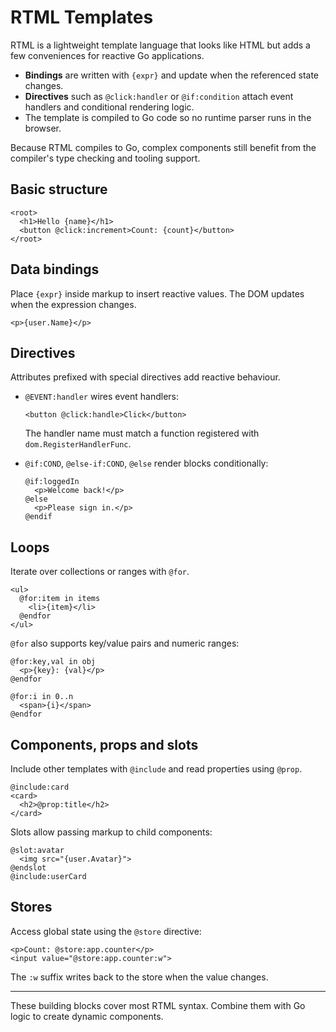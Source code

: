 # RTML Templates

RTML is a lightweight template language that looks like HTML but adds a
few conveniences for reactive Go applications.

- **Bindings** are written with `{expr}` and update when the referenced
  state changes.
- **Directives** such as `@click:handler` or `@if:condition` attach event handlers and
  conditional rendering logic.
- The template is compiled to Go code so no runtime parser runs in the
  browser.

Because RTML compiles to Go, complex components still benefit from the
compiler's type checking and tooling support.

## Basic structure

```rtml
<root>
  <h1>Hello {name}</h1>
  <button @click:increment>Count: {count}</button>
</root>
```

## Data bindings

Place `{expr}` inside markup to insert reactive values. The DOM updates
when the expression changes.

```rtml
<p>{user.Name}</p>
```

## Directives

Attributes prefixed with special directives add reactive behaviour.

- `@EVENT:handler` wires event handlers:

  ```rtml
  <button @click:handle>Click</button>
  ```

  The handler name must match a function registered with `dom.RegisterHandlerFunc`.

- `@if:COND`, `@else-if:COND`, `@else` render blocks conditionally:

  ```rtml
  @if:loggedIn
    <p>Welcome back!</p>
  @else
    <p>Please sign in.</p>
  @endif
  ```

## Loops

Iterate over collections or ranges with `@for`.

```rtml
<ul>
  @for:item in items
    <li>{item}</li>
  @endfor
</ul>
```

`@for` also supports key/value pairs and numeric ranges:

```rtml
@for:key,val in obj
  <p>{key}: {val}</p>
@endfor

@for:i in 0..n
  <span>{i}</span>
@endfor
```

## Components, props and slots

Include other templates with `@include` and read properties using
`@prop`.

```rtml
@include:card
<card>
  <h2>@prop:title</h2>
</card>
```

Slots allow passing markup to child components:

```rtml
@slot:avatar
  <img src="{user.Avatar}">
@endslot
@include:userCard
```

## Stores

Access global state using the `@store` directive:

```rtml
<p>Count: @store:app.counter</p>
<input value="@store:app.counter:w">
```

The `:w` suffix writes back to the store when the value changes.

---

These building blocks cover most RTML syntax. Combine them with Go
logic to create dynamic components.
